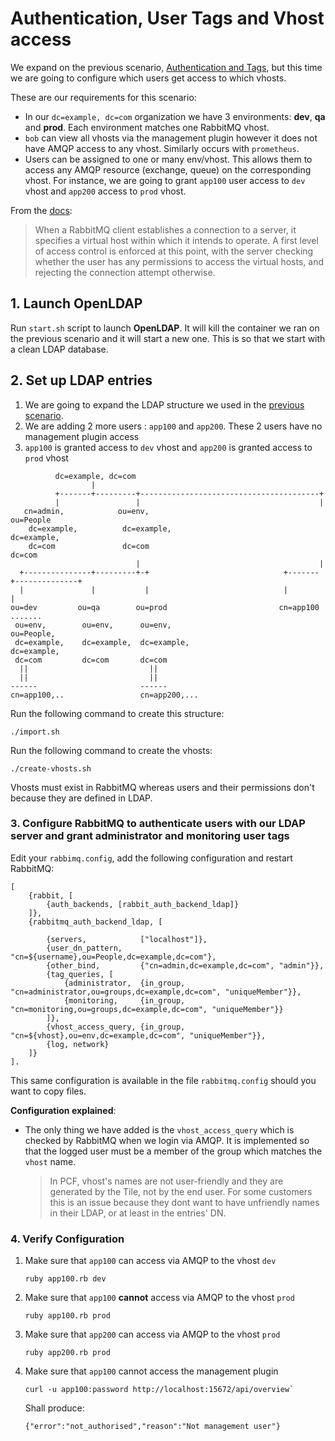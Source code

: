 # Authentication, User Tags and Vhost access

We expand on the previous scenario, [Authentication and Tags](../authentication-and-tags/README.md), but this time we are going to configure which users get access to which vhosts.

These are our requirements for this scenario:

- In our `dc=example, dc=com` organization we have 3 environments: **dev**, **qa** and **prod**. Each environment matches one RabbitMQ vhost.
- `bob` can view all vhosts via the management plugin however it does not have AMQP access to any vhost. Similarly occurs with `prometheus`.
- Users can be assigned to one or many env/vhost. This allows them to access any AMQP resource (exchange, queue) on the corresponding vhost. For instance, we are going to grant `app100` user access to `dev` vhost and `app200` access to `prod` vhost.

From the [docs](http://www.rabbitmq.com/access-control.html#permissions):

> When a RabbitMQ client establishes a connection to a server, it specifies a virtual host within which it intends to operate. A first level of access control is enforced at this point, with the server checking whether the user has any permissions to access the virtual hosts, and rejecting the connection attempt otherwise.

## 1. Launch OpenLDAP

Run `start.sh` script to launch **OpenLDAP**. It will kill the container we ran on the previous scenario and it will start a new one. This is so that we start with a clean LDAP database.

## 2. Set up LDAP entries

1. We are going to expand the LDAP structure we used in the [previous scenario](../authentication-and-tags/Readme.md).
2. We are adding 2 more users : `app100` and `app200`. These 2 users have no management plugin access
3. `app100` is granted access to `dev` vhost and `app200` is granted access to `prod` vhost

```
          dc=example, dc=com
                  |
          +-------+---------+----------------------------------------+
          |                 |                                        |
   cn=admin,            ou=env,                                   ou=People
    dc=example,          dc=example,                               dc=example,
    dc=com               dc=com                                    dc=com
                            |                                        |
  +---------------+---------+-+                              +-------+--------------+
  |               |           |                              |                      |
ou=dev         ou=qa        ou=prod                         cn=app100      .......   
 ou=env,        ou=env,      ou=env,                         ou=People,
 dc=example,    dc=example,  dc=example,                     dc=example,
 dc=com         dc=com       dc=com                       
  ||                           ||                         
  ||                           ||                         
------                       ------                       
cn=app100,..                 cn=app200,...

```

Run the following command to create this structure:   

```
./import.sh
```

Run the following command to create the vhosts:  



```
./create-vhosts.sh
```

Vhosts must exist in RabbitMQ whereas users and their permissions don't because they are defined in LDAP.

### 3. Configure RabbitMQ to authenticate users with our LDAP server and grant administrator and monitoring user tags

Edit your `rabbimq.config`, add the following configuration and restart RabbitMQ:

```
[
    {rabbit, [
        {auth_backends, [rabbit_auth_backend_ldap]}
    ]},
    {rabbitmq_auth_backend_ldap, [

        {servers,            ["localhost"]},
        {user_dn_pattern,    "cn=${username},ou=People,dc=example,dc=com"},
        {other_bind,         {"cn=admin,dc=example,dc=com", "admin"}},
        {tag_queries, [
            {administrator,  {in_group, "cn=administrator,ou=groups,dc=example,dc=com", "uniqueMember"}},
            {monitoring,     {in_group, "cn=monitoring,ou=groups,dc=example,dc=com", "uniqueMember"}}
        ]},
        {vhost_access_query, {in_group, "cn=${vhost},ou=env,dc=example,dc=com", "uniqueMember"}},
        {log, network}
    ]}
].
```

This same configuration is available in the file `rabbitmq.config` should you want to copy files.

**Configuration explained**:

- The only thing we have added is the `vhost_access_query` which is checked by RabbitMQ when we login via AMQP. It is implemented so that the logged user must be a member of the group which matches the `vhost` name.
  > In PCF, vhost's names are not user-friendly and they are generated by the Tile, not by the end user. For some customers this is an issue because they dont want to have unfriendly names in their LDAP, or at least in the entries' DN.


### 4. Verify Configuration

1. Make sure that `app100` can access via AMQP to the vhost `dev`
    ```
    ruby app100.rb dev
    ```
2. Make sure that `app100` **cannot** access via AMQP to the vhost `prod`
    ```
    ruby app100.rb prod
    ```
3. Make sure that `app200` can access via AMQP to the vhost `prod`
    ```
    ruby app200.rb prod
    ```
4. Make sure that `app100` cannot access the management plugin
    ```
    curl -u app100:password http://localhost:15672/api/overview`
    ```
    Shall produce:
    ```
    {"error":"not_authorised","reason":"Not management user"}
    ```

